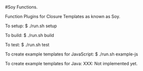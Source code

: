#Soy Functions.

Function Plugins for Closure Templates as known as Soy.

To setup:
  $ ./run.sh setup

To build:
  $ ./run.sh build

To test:
  $ ./run.sh test

To create example templates for JavaScript:
  $ ./run.sh example-js

To create example templates for Java:
  XXX: Not implemented yet.
